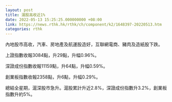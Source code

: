 ```yaml
---
layout: post
title: 滬股高收近1%
date: 2022-05-13 15:25:25.000000000 +08:00
link: https://news.rthk.hk/rthk/ch/component/k2/1648397-20220513.htm
categories: rthk
---
```


內地股市高收，汽車、房地產及航運股造好，互聯網電商、豬肉及造紙股下跌。

上證指數收報3084點，升29點，升幅0.96%。

深證成份指數收報11159點，升64點，升幅0.59%。

創業板指數收報2358點，升6點，升幅0.29%。

總結全星期，滬深股市急升。滬股累計升近2.8%，深證成份指數升3.2%，創業板指數升約5%。
